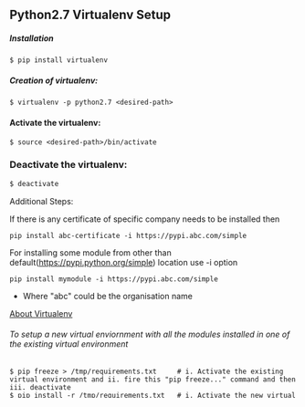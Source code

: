 ## Python2.7 Virtualenv Setup

##### Installation
```
$ pip install virtualenv
```

##### Creation of virtualenv:
```
$ virtualenv -p python2.7 <desired-path>
```

#### Activate the virtualenv:
```
$ source <desired-path>/bin/activate
```

### Deactivate the virtualenv:
```bash
$ deactivate
```

Additional Steps:

If there is any certificate of specific company needs to be installed then

```pip install abc-certificate -i https://pypi.abc.com/simple```

For installing some module from other than default(https://pypi.python.org/simple) location use -i option

```pip install mymodule -i https://pypi.abc.com/simple```

* Where "abc" could be the organisation name

[About Virtualenv](https://virtualenv.pypa.io/en/stable/)

###### To setup a new virtual enviornment with all the modules installed in one of the existing virtual environment #####

```
$ pip freeze > /tmp/requirements.txt	 # i. Activate the existing virtual environment and ii. fire this "pip freeze..." command and then iii. deactivate
$ pip install -r /tmp/requirements.txt   # i. Activate the new virtual environment and ii. fire this "pip install ..." command
```


```
$ pip install psycopg2==2.4.1                     # Install specific version

$ pip install psycopg2==2.4.1 --no-cache-dir      # To avoid installing it from cache
```


